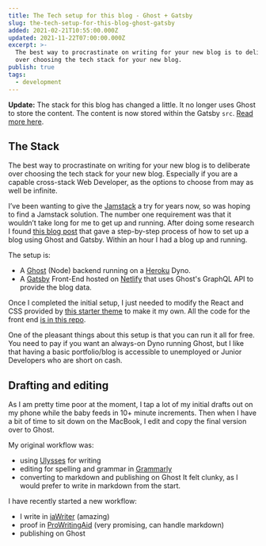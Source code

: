 ```yaml
---
title: The Tech setup for this blog - Ghost + Gatsby
slug: the-tech-setup-for-this-blog-ghost-gatsby
added: 2021-02-21T10:55:00.000Z
updated: 2021-11-22T07:00:00.000Z
excerpt: >-
  The best way to procrastinate on writing for your new blog is to deliberate
  over choosing the tech stack for your new blog.
publish: true
tags:
  - development
---
```


**Update:** The stack for this blog has changed a little. It no longer uses Ghost to store the content. The content is now stored within the Gatsby `src`. [Read more here](/10000-gatsby-develops-later/).

## The Stack

The best way to procrastinate on writing for your new blog is to deliberate over choosing the tech stack for your new blog. Especially if you are a capable cross-stack Web Developer, as the options to choose from may as well be infinite.

I’ve been wanting to give the [Jamstack](https://jamstack.org/) a try for years now, so was hoping to find a Jamstack solution. The number one requirement was that it wouldn’t take long for me to get up and running. After doing some research I found [this blog post](https://emtr0.dev/how-to-set-up-free-jamstack-ghost-blog-heroku-gatsby-github-netlify/) that gave a step-by-step process of how to set up a blog using Ghost and Gatsby. Within an hour I had a blog up and running.

The setup is:

- A [Ghost](https://ghost.org/) (Node) backend running on a [Heroku](https://www.heroku.com/home) Dyno.
- A [Gatsby](https://www.gatsbyjs.com/) Front-End hosted on [Netlify](https://www.netlify.com/) that uses Ghost's GraphQL API to provide the blog data.

Once I completed the initial setup, I just needed to modify the React and CSS provided by [this starter theme](https://github.com/TryGhost/gatsby-starter-ghost) to make it my own. All the code for the front end [is in this repo](https://github.com/rachsmithcodes/rachsmith.com).

One of the pleasant things about this setup is that you can run it all for free. You need to pay if you want an always-on Dyno running Ghost, but I like that having a basic portfolio/blog is accessible to unemployed or Junior Developers who are short on cash.

## Drafting and editing

As I am pretty time poor at the moment, I tap a lot of my initial drafts out on my phone while the baby feeds in 10+ minute increments. Then when I have a bit of time to sit down on the MacBook, I edit and copy the final version over to Ghost.

My original workflow was:

- using [Ulysses](https://ulysses.app/) for writing
- editing for spelling and grammar in [Grammarly](https://app.grammarly.com/)
- converting to markdown and publishing on Ghost
  It felt clunky, as I would prefer to write in markdown from the start.

I have recently started a new workflow:

- I write in [iaWriter](https://ia.net/writer) (amazing)
- proof in [ProWritingAid](https://prowritingaid.com/Premium) (very promising, can handle markdown)
- publishing on Ghost
